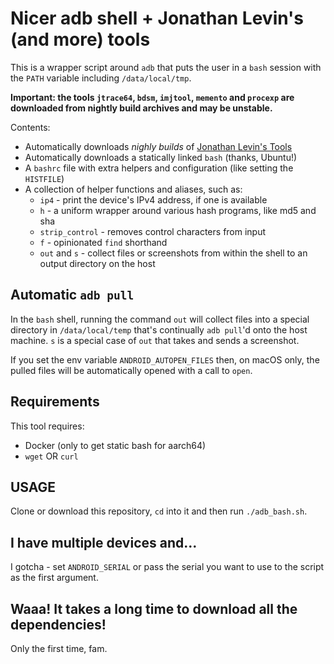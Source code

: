 # Nicer adb shell + Jonathan Levin's (and more) tools

This is a wrapper script around `adb` that puts the user in a `bash` session with the `PATH` variable including `/data/local/tmp`.

**Important: the tools `jtrace64`, `bdsm`, `imjtool`, `memento` and `procexp`
are downloaded from nightly build archives and may be unstable.**

Contents:

* Automatically downloads *nighly builds* of [Jonathan Levin's
  Tools](http://newandroidbook.com/tools)
* Automatically downloads a statically linked `bash` (thanks, Ubuntu!)
* A `bashrc` file with extra helpers and configuration (like setting the
  `HISTFILE`)
* A collection of helper functions and aliases, such as:
    - `ip4` - print the device's IPv4 address, if one is available
    - `h` - a uniform wrapper around various hash programs, like md5 and sha
    - `strip_control` - removes control characters from input
    - `f` - opinionated `find` shorthand
    - `out` and `s` - collect files or screenshots from within the shell to an
      output directory on the host

## Automatic `adb pull`

In the `bash` shell, running the command `out` will collect files into a special
directory in `/data/local/temp` that's continually `adb pull`'d onto the host
machine. `s` is a special case of `out` that takes and sends a screenshot.

If you set the env variable `ANDROID_AUTOPEN_FILES` then, on macOS only, the
pulled files will be automatically opened with a call to `open`.

## Requirements

This tool requires:

* Docker (only to get static bash for aarch64)
* `wget` OR `curl`

## USAGE

Clone or download this repository, `cd` into it and then run `./adb_bash.sh`.

## I have multiple devices and...

I gotcha - set `ANDROID_SERIAL` or pass the serial you want to use to the script as the first argument.

## Waaa! It takes a long time to download all the dependencies!

Only the first time, fam.
